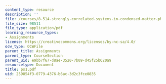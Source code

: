 ```yaml
---
content_type: resource
description: ''
file: /courses/8-514-strongly-correlated-systems-in-condensed-matter-physics-fall-2003/259854f307794376b6ac3d2c3fce0835_ps1.pdf
file_size: 98511
file_type: application/pdf
learning_resource_types:
- Assignments
license: https://creativecommons.org/licenses/by-nc-sa/4.0/
ocw_type: OCWFile
parent_title: Assignments
parent_type: CourseSection
parent_uid: e9bb7f67-d8ae-3520-7b09-d45f25b620a9
resourcetype: Document
title: ps1.pdf
uid: 259854f3-0779-4376-b6ac-3d2c3fce0835
---
```

